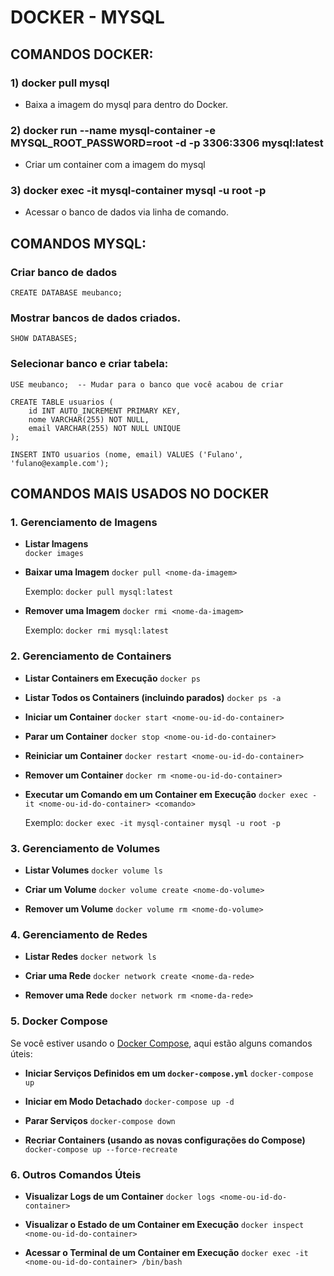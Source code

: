 # DOCKER - MYSQL

## COMANDOS DOCKER:

### 1) docker pull mysql

- Baixa a imagem do mysql para dentro do Docker.

### 2) docker run --name mysql-container -e MYSQL_ROOT_PASSWORD=root -d -p 3306:3306 mysql:latest

- Criar um container com a imagem do mysql

### 3) docker exec -it mysql-container mysql -u root -p

- Acessar o banco de dados via linha de comando.


## COMANDOS MYSQL:
	
### Criar banco de dados
`CREATE DATABASE meubanco;`

### Mostrar bancos de dados criados.
`SHOW DATABASES;`


### Selecionar banco e criar tabela:

	USE meubanco;  -- Mudar para o banco que você acabou de criar

	CREATE TABLE usuarios (
	    id INT AUTO_INCREMENT PRIMARY KEY,
	    nome VARCHAR(255) NOT NULL,
	    email VARCHAR(255) NOT NULL UNIQUE
	);

	INSERT INTO usuarios (nome, email) VALUES ('Fulano', 'fulano@example.com');

## COMANDOS MAIS USADOS NO DOCKER

### 1. **Gerenciamento de Imagens**

-   **Listar Imagens**    
    `docker images` 
    
-   **Baixar uma Imagem**
    `docker pull <nome-da-imagem>` 
    
    Exemplo: `docker pull mysql:latest`
    
-   **Remover uma Imagem**
    `docker rmi <nome-da-imagem>` 
    
    Exemplo: `docker rmi mysql:latest`
    

### 2. **Gerenciamento de Containers**

-   **Listar Containers em Execução**
 `docker ps` 
    
-   **Listar Todos os Containers (incluindo parados)**
    `docker ps -a` 
    
-   **Iniciar um Container**
   `docker start <nome-ou-id-do-container>` 
    
-   **Parar um Container**
  `docker stop <nome-ou-id-do-container>` 
    
-   **Reiniciar um Container**
 `docker restart <nome-ou-id-do-container>` 
    
-   **Remover um Container**
  `docker rm <nome-ou-id-do-container>` 
    
-   **Executar um Comando em um Container em Execução**
  `docker exec -it <nome-ou-id-do-container> <comando>` 
    
    Exemplo: `docker exec -it mysql-container mysql -u root -p`
    

### 3. **Gerenciamento de Volumes**

-   **Listar Volumes**
 `docker volume ls` 
    
-   **Criar um Volume**
 `docker volume create <nome-do-volume>` 
    
-   **Remover um Volume**
`docker volume rm <nome-do-volume>` 
    

### 4. **Gerenciamento de Redes**

-   **Listar Redes**
 `docker network ls` 
    
-   **Criar uma Rede**
 `docker network create <nome-da-rede>` 
    
-   **Remover uma Rede**
 `docker network rm <nome-da-rede>` 
    

### 5. **Docker Compose**

Se você estiver usando o <u>Docker Compose</u>, aqui estão alguns comandos úteis:

-   **Iniciar Serviços Definidos em um `docker-compose.yml`**
`docker-compose up` 
    
-   **Iniciar em Modo Detachado**
 `docker-compose up -d` 
    
-   **Parar Serviços**
`docker-compose down` 
    
-   **Recriar Containers (usando as novas configurações do Compose)**
 `docker-compose up --force-recreate` 
    

### 6. **Outros Comandos Úteis**

-   **Visualizar Logs de um Container**
  `docker logs <nome-ou-id-do-container>` 
    
-   **Visualizar o Estado de um Container em Execução**
`docker inspect <nome-ou-id-do-container>` 
    
-   **Acessar o Terminal de um Container em Execução**
 `docker exec -it <nome-ou-id-do-container> /bin/bash`
